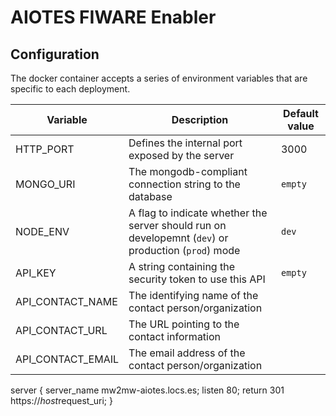 # AIOTES FIWARE Enabler

## Configuration
The docker container accepts a series of environment variables that are specific to each deployment.

| Variable | Description | Default value |
|----------|-------------|---------------|
|HTTP_PORT|Defines the internal port exposed by the server| 3000|
|MONGO_URI|The mongodb-compliant connection string to the database|```empty```|
|NODE_ENV|A flag to indicate whether the server should run on developemnt (```dev```) or production (```prod```) mode|```dev```|
|API_KEY|A string containing the security token to use this API|```empty```|
|API_CONTACT_NAME|The identifying name of the contact person/organization||
|API_CONTACT_URL|The URL pointing to the contact information||
|API_CONTACT_EMAIL|The email address of the contact person/organization||





server {                                                       server_name mw2mw-aiotes.locs.es;                                                                                                                                                                                                                                              listen 80;                                                                                                                                                                                                                                                                     return 301 https://$host$request_uri;                                                                                                                                                                                                                                  }

